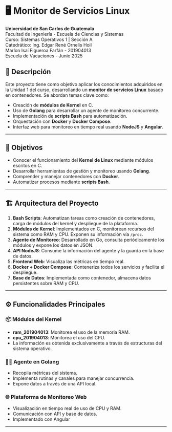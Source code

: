 # 🖥️ Monitor de Servicios Linux

**Universidad de San Carlos de Guatemala**  
Facultad de Ingeniería - Escuela de Ciencias y Sistemas  
Curso: Sistemas Operativos 1 | Sección A  
Catedrático: Ing. Edgar René Ornelis Hoil  
Marlon Isaí Figueroa Farfán - 201904013  
Escuela de Vacaciones - Junio 2025



## 📌 Descripción

Este proyecto tiene como objetivo aplicar los conocimientos adquiridos en la Unidad 1 del curso, desarrollando un **monitor de servicios Linux** basado en contenedores. Se abordan temas clave como:

- Creación de **módulos de Kernel** en C.
- Uso de **Golang** para desarrollar un agente de monitoreo concurrente.
- Implementación de **scripts Bash** para automatización.
- Orquestación con **Docker** y **Docker Compose**.
- Interfaz web para monitoreo en tiempo real usando **NodeJS** y **Angular**.

---

## 🎯 Objetivos

- Conocer el funcionamiento del **Kernel de Linux** mediante módulos escritos en C.
- Desarrollar herramientas de gestión y monitoreo usando **Golang**.
- Comprender y manejar contenedores con **Docker**.
- Automatizar procesos mediante **scripts Bash**.

---

## 🏗️ Arquitectura del Proyecto

1. **Bash Scripts**: Automatizan tareas como creación de contenedores, carga de módulos del kernel y despliegue de la plataforma.
2. **Módulos de Kernel**: Implementados en C, monitorean recursos del sistema como RAM y CPU. Exponen su información vía `/proc`.
3. **Agente de Monitoreo**: Desarrollado en Go, consulta periódicamente los módulos y expone los datos en JSON.
4. **API NodeJS**: Consume la información del agente y la guarda en la base de datos.
5. **Frontend Web**: Visualiza las métricas en tiempo real.
6. **Docker + Docker Compose**: Conteneriza todos los servicios y facilita el despliegue.
7. **Base de Datos**: Implementada como contenedor, almacena datos persistentes sobre RAM y CPU.

---

## ⚙️ Funcionalidades Principales

### 📦 Módulos del Kernel

- **ram_201904013**: Monitorea el uso de la memoria RAM.
- **cpu_201904013**: Monitorea el uso del CPU.
- La información es obtenida exclusivamente a través de estructuras del sistema operativo.

### 👨‍💻 Agente en Golang

- Recopila métricas del sistema.
- Implementa rutinas y canales para manejar concurrencia.
- Expone datos a través de una API local.

### 🌐 Plataforma de Monitoreo Web

- Visualización en tiempo real de uso de CPU y RAM.
- Comunicación con API y base de datos.
- Implementado con Angular

---


